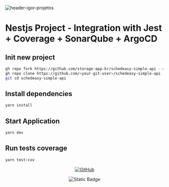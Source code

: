 ![header-igor-projetos](./assets/src/img/github-projetcs-header.jpg)

# Nestjs Project - Integration with Jest + Coverage + SonarQube + ArgoCD

## Init new project
```bash
gh repo fork https://github.com/storage-app-br/schedeasy-simple-api --clone=true
gh repo clone https://github.com/<your-git-user>/schedeasy-simple-api
git cd schedeasy-simple-api
```

## Install dependencies
```bash
yarn install
```

## Start Application
```bash
yarn dev
```

## Run tests coverage
```bash
yarn test:cov
```

<div align="center">

[![GitHub](https://img.shields.io/badge/GitHub-Igor_Lage-blue?style=social&logo=github)](https://github.com/igor-rl) 

![Static Badge](https://img.shields.io/badge/10--03--2024-black)


</div>